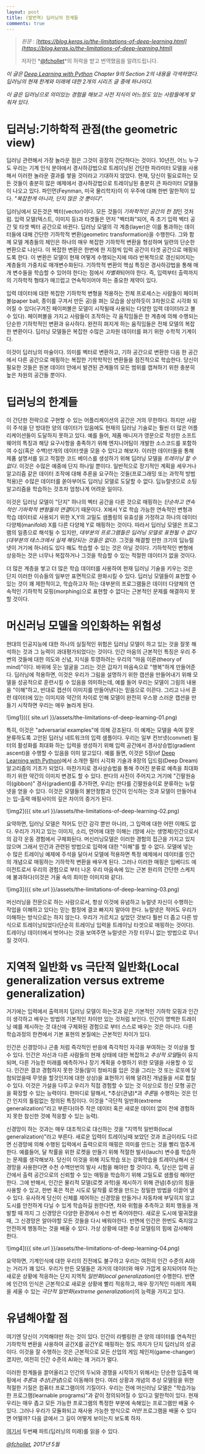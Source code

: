```yaml
---
layout: post
title: (발번역) 딥러닝의 한계들
comments: true
---
```


> _원문 : [https://blog.keras.io/the-limitations-of-deep-learning.html](https://blog.keras.io/the-limitations-of-deep-learning.html)_
> 
> 저자인 *[@fchollet](https://twitter.com/fchollet)*의 허락을 받고 번역했음을 알려드립니다.

*이 글은 [Deep Learning with Python](https://www.manning.com/books/deep-learning-with-python?a_aid=keras&a_bid=76564dff) Chapter 9의 Section 2의 내용을 각색하였다. 딥러닝의 현재 한계와 미래에 대한 2개의 시리즈 글 중에 하나이다.*

*이 글은 딥러닝으로 의미있는 경험을 해보고 사전 지식이 어느정도 있는 사람들에게 맞춰져 있다.*

# 딥러닝:기하학적 관점(the geometric view)
딥러닝 관련해서 가장 놀라운 점은 그것이 굉장히 간단하다는 것이다. 10년전, 어느 누구도 우리는 기계 인식 분야에서 경사하강법으로 트레이닝된 간단한 파라미터 모델을 사용해서 이러한 놀라운 결과를 쌓을 것이라고 기대하지 않았다. 현재, 당신이 필요로하는 모든 것들이 충분히 많은 예제에서 경사하강법으로 트레이닝된 충분히 큰 파라미터 모델들이 나오고 있다. 파인먼(Feynman, 미국 물리학자)이 이 우주에 대해 한번 말한적이 있다. *"복잡한게 아니라, 단지 많은 것 뿐이다".*

딥러닝에서 모든것은 벡터(vector)이다. 모든 것들이 *기하학적인 공간의 한 점*인 것처럼. 입력 모델(텍스트, 이미지 등)과 타겟들은 먼저 "벡터화"되어, 즉 초기 입력 벡터 공간 및 타겟 벡터 공간으로 바뀐다. 딥러닝 모델의 각 계층(layer)은 이를 통과하는 데이터들에 대해 간단한 기하학적 변환(geometirc transformation)을 수행한다. 그와 함께 모델 계층들의 체인은 하나의 매우 복잡한 기하학적 변환을 형성하며 일련의 단순한 변환으로 나뉜다. 이 복잡한 변환은 한번에 한 지점씩 입력 공간이 타겟 공간으로 매핑되도록 한다. 이 변환은 모델이 현재 어떻게 수행되는지에 따라 반복적으로 갱신되어지는 계층들의 가중치로 매개변수화된다. 기하학적 변환의 핵심 특징은 경사하강법을 통해 매개 변수들을 학습할 수 있어야 한다는 점에서 *차별화*되어야 한다. 즉, 입력부터 출력까지의 기하학적 형태가 매끄럽고 연속적이어야 하는 중요한 제약이 있다.

입력 데이터에 대한 복잡한 기하학적 변형을 적용하는 전체 프로세스는 사람들이 페이퍼볼(paper ball, 종이를 구겨서 만든 공)을  펴는 모습을 상상하듯이 3차원으로 시각화 되어질 수 있다(구겨진 페이퍼볼은 모델이 시작될때 사용되는 다양한 입력 데이터라고 볼 수 있다). 페이퍼볼을 가지고 사람들이 조작하는 각 움직임들은 한 계층에 의해 수행되는 단순한 기하학적인 변환과 유사하다. 완전히 펴지게 하는 움직임들은 전체 모델의 복잡한 변환이다. 딥러닝 모델들은 복잡한 수많은 고차원 데이터를 펴기 위한 수학적 기계이다.

이것이 딥러닝의 마술이다. 의미를 벡터로 변환하고, 기하 공간으로 변환한 다음 한 공간에서 다른 공간으로 매핑하는 복잡한 기학학적인 변환들을 점진적으로 학습한다. 당신이 필요한 것들은 원본 데이터 안에서 발견된 관계들의 모든 범위를 캡쳐하기 위한 충분히 높은 차원의 공간들 뿐이다.

# 딥러닝의 한계들
이 간단한 전략으로 구현할 수 있는 어플리케이션의 공간은 거의 무한하다. 하지만 사람이 주석을 단 방대한 양의 데이터가 있음에도 현재의 딥러닝 기술로는 훨씬 더 많은 어플리케이션들이 도달하지 못하고 있다. 예를 들어, 제품 매니저가 영문으로 작성한 소프트웨어의 특징과 해당 요구사항을 충족하기 위해 엔지니어팀이 개발한 소스코드를 포함하여 수십(혹은 수백)만개의 데이터셋을 모을 수 있다고 해보자. 이러한 데이터들을 통해 제품 설명서를 읽고 적절한 코드 베이스를 생성하기 위해 딥러닝 모델을 *트레이닝 할 수 없다*. 이것은 수많은 예중에 단지 하나일 뿐이다. 일반적으로 장기적인 계획을 세우거나 알고리즘 같은 데이터 조작에 대해 추론을 요구하는 것들(프로그래밍 또는 과학적 방법 적용)은 수많은 데이터를 쏟아부어도 딥러닝 모델로 도달할 수 없다. 딥뉴럴넷으로 소팅 알고리즘을 학습하는 것조차 엄청나게 어려운 일이다.

이것은 딥러닝 모델이 "단지" 하나의 벡터 공간을 다른 것으로 매핑하는 *단순하고 연속적인 기하학적 변형들의 연결*이기 때문이다. X에서 Y로 학습 가능한 연속적인 변형과 학습 데이터로 사용되기 위한 X,Y의 고밀도 샘플링의 유효성을 가정하고 하나의 데이터 다양체(manifold) X를 다른 다양체 Y로 매핑하는 것이다. 따라서 딥러닝 모델은 프로그램의 일종으로 해석될 수 있지만, *대부분의 프로그램들은 딥러닝 모델로 표현될 수 없다(대부분의 태스크에서 실제 해당되는 것들은 없다)*.  그것을 해결할 만한 크기의 딥뉴럴넷이 거기에 하나라도 있다 해도 학습할 수 있는 것은 아닐 것이다. 기하학적인 변형에 상응하는 것은 너무나 복잡하거나 그것을 학습할 수 있는 적절한 데이터가 없을 것이다.

더 많은 계층을 쌓고 더 많은 학습 데이터를 사용하여 현재 딥러닝 기술을 키우는 것은 단지 이러한 이슈들의 일부만 표면적으로 완화시킬 수 있다. 딥러닝 모델들이 표현할 수 있는 것이 꽤 제한적이고, 학습하고자 하는 대부분의 프로그램들은 데이터 다양체의 연속적인 기하학적 모핑(morphing)으로 표현할 수 없다는 근본적인 문제를 해결하지 못할 것이다.

# 머신러닝 모델을 의인화하는 위험성
현대의 인공지능에 대한 하나의 실질적인 위험은 딥러닝 모델이 하고 있는 것을 잘못 해석하는 것과 그 능력이 과대평가되었다는 것이다. 인간 마음의 근본적인 특징은 우리 주변의 것들에 대한 의도와 신념, 지식을 투영하려는 우리의 "마음 이론(theory of mind)"이다. 바위에 웃는 얼굴을 그리는 것은 갑자기 마음속으로 "행복"하게 만들어준다. 딥러닝에 적용하면, 이것은 우리가 그림을 설명하기 위한 캡션을 만들어내기 위해 모델을 성공적으로 훈련시킬 수 있음을 의미하는데, 예를 들어 우리는 모델이 그림의 내용을 "이해"하고, 반대로 캡션이 이미지를 만들어낸다는 믿음으로 이끈다. 그리고 나서 훈련 데이터에 있는 이미지와 약간의 차이로 인해 모델이 완전히 우스꽝 스러운 캡션을 만들기 시작하면 우리는 매우 놀라게 된다.

![img1]({{ site.url }}/assets/the-limitations-of-deep-learning-01.png)

특히, 이것은 "adversarial examples"에 의해 강조된다. 이 예제는 모델을 속여 잘못 분류하도록 고안된 딥러닝 네트워크의 입력 샘플이다. 우리는 일부 컨브넷(convnet) 필터의 활성화를 최대화 하는 입력을 생성하기 위해 입력 공간에서 경사상승법(gradient ascent)을 수행할 수 있음을 이미 알고있다. 예를 들면, 이것은 5장(of [Deep Learning with Python](https://www.manning.com/books/deep-learning-with-python?a_aid=keras&a_bid=76564dff))에서 소개한 필터 시각화 기술과 8장의 딥드림(Deep Dream) 알고리즘의 기초가 되었다. 마찬가지로 경사상승법을 통해 주어진 분류로 예측을 최대화하기 위한 약간의 이미지 변경도 할 수 있다. 판다의 사진이 주어지고 거기에 "긴팔원숭이(gibbon)" 경사(gradient)를 추가하면, 우리는 판다를 긴팔원숭이로 분류하는 뉴럴넷을 얻을 수 있다. 이것은 모델들의 불안정함과 인간이 인식하는 것과 모델이 만들어내는 입-출력 매핑사이의 깊은 차이의 증거가 된다.

![img2]({{ site.url }}/assets/the-limitations-of-deep-learning-02.png)

요약하면, 딥러닝 모델은 적어도 인간 감각 뿐만 아니라, 그 입력에 대한 어떤 이해도 없다. 우리가 가지고 있는 이미지, 소리, 언어에 대한 이해는 (땅에 사는 생명체)인간으로서의  감각 운동 경험에서 구체화된다. 머신러닝모델은 이러한 경험의 접근을 가지고 있지 않으며 그래서 인간과 관련된 방법으로 입력에 대한 "이해"를 할 수 없다. 모델에 넣는 수 많은 트레이닝 예제에 주석을 달아서 모델에 적용하면 특정 예제에서 데이터를 인간의 개념으로 매핑하는 기하학적 변환을 배우게 된다. 그러나 이러한 매핑은 임베디드 에이전트로서 우리의 경험으로 부터 나온 우리 마음속에 있는 근본 원리의 간단한 스케치에 불과하다(이것은 거울 속의 희미한 이미지와 같다).

![img3]({{ site.url }}/assets/the-limitations-of-deep-learning-03.png)

머신러닝을 전문으로 하는 사람으로서, 항상 이것에 유념하고 뉴럴넷 자신이 수행하는 작업을 이해하고 있다는 믿는 함정에 결코 빠지지 말아야 한다. 뉴럴넷은 적어도 우리가 이해하는 방식으로는 하지 않는다. 우리가 가르치고 싶었던 것보다 훨씬 더 좁고 다른 방식으로 트레이닝되었다(단순히 트레이닝 입력을 트레이닝 타겟으로 매핑하는 것이다). 트레이닝 데이터에서 벗어나는 것을 보여주면 뉴럴넷은 가장 터무니 없는 방법으로 무너질 것이다.

# 지역적 일반화 vs 극단적 일반화(Local generalization versus extreme generalization)

거기에는 입력에서 출력까지 딥러닝 모델이 하는것과 같은 기본적인 기하학 모핑과 인간이 생각하고 배우는 방법의 기본적인 차이만 있는 것처럼 보인다. 인간이 명백한 트레이닝 예를 제시하는 것 대신에 구체화된 경험으로 부터 스스로 배우는 것은 아니다. 다른 학습과정의 한켠에서 기본 표현의 본질에는 근본적인 차이가 있다.

인간은 신경망이나 곤충 처럼 즉각적인 반응에 즉각적인 자극을 부여하는 것 이상을 할 수 있다. 인간은 자신과 다른 사람들의 현재 상태에 대한 복잡하고 *추상적 모델*들이 유지되며, 다른 가능한 미래를 예측하거나 장기 계획을 수행하기 위한 모델을 사용할 수 있다. 인간은 결코 경험하지 못한 것들(말이 청바지를 입은 것을 그리는 것 또는 로또에 당첨되었을때 무엇을 할것인지에 대한 상상)을 표현하기 위해 알려진 개념들을 서로 합칠 수 있다. 이것은 가설을 다루고 우리가 직접 경험할 수 있는 것 이상으로 정신 모형 공간을 확장할 수 있는 능력이다. 한마디로 말해서, *추상(관념)*과 *추론*을 수행하는 것은 인간 인지의 틀림없는 정의된 특징이다. 이것을 "극단적 일반화(extreme generalization)"라고 부른다(아주 작은 데이터 혹은 새로운 데이터 없이 전에 경험하지 못한 참신한 것에 적응할 수 있는 능력).

신경망이 하는 것과는 매우 대조적으로 대신하는 것을 "지역적 일반화(local generalization)"라고 부른다. 새로운 입력이 트레이닝때 보았던 것과 조금이라도 다르면 신경망에 의해 수행된 입력에서 출력으로의 매핑은 의미를 만드는 것을 빨리 멈추게 한다. 예를들어, 달 착률을 위한 로켓을 만들기 위해 적절한 발사(lauch) 변수를 학습하는 문제를 생각해보자. 당신이 이것을 위해 지도학습 또는 강화학습을 트레이닝해서 신경망을 사용한다면 수천 수백만번의 발사 시험을 해야만 할 것이다. 즉, 당신은 입력 공간에서 출력 공간으로의 신뢰할 수 있는 매핑을 학습하기 위해 고밀도로 샘플링 해야만 한다. 그에 반해서, 인간은 물리적 모델(로켓 과학)을 제시하기 위해 관념(추상)의 힘을 사용할 수 있고, 한번 혹은 적은 시도로 달착률 로켓을 만드는 정밀한 방법을 이끌어 낼 수 있다. 유사하게 당신이 신체를 제어하는 신경망을 만들거나 자동차에 부딪히지 않고 도시를 안전하게 다닐 수 있게 학습하길 원한다면, 차와 위험을 추측하고 회피 행동을 개발할 때 까지 그 신경망은 다양한 환경에서 수천 번 죽어야한다. 새로운 도시에 떨궈졌을때, 그 신경망은 알아야할 모든 것들을 다시 배워야한다.  반면에 인간은 한번도 죽지않고 안전하게 행동하는 것을 배울 수 있다. 가상 상황에 대한 추상 모델링의 힘에 감사해야 한다.

![img4]({{ site.url }}/assets/the-limitations-of-deep-learning-04.png)

요약하면, 기계인식에 대한 우리의 진전에도 불구하고 우리는 여전히 인간 수준의 AI와는 거리가 꽤 있다. 우리가 만든 모델들은 과거의 데이터와 매우 가깝게 유지되어야 하는 새로운 상황에 적응하는 단지 지역적 *일반화*(*local generalization*)만 수행한다. 반면에 인간의 인식은 근본적으로 새로운 상황에 빨리 적응하고, 매우 장기적인 미래의 계획을 세울 수 있는 *극단적 일반화*(*extreme generalization*)의 능력을 가지고 있다.

# 유념해야할 점

여기엔 당신이 기억해야만 하는 것이 있다. 인간이 라벨링한 큰 양의 데이터를 연속적인 기하학적 변환을 사용하여 공간X를 공간Y로 매핑하는 정도 까지가 단지 딥러닝의 성공이다. 이것을 잘 수행하는 것은 근본적으로 모든 산업의 게임 체인저(game-changer)겠지만, 여전히 인간 수준의 AI와는 꽤 거리가 멀다.

이러한 한계들을 끌어올리고 인간의 두뇌와 경쟁을 시작하기 위해서는 단순한 입출력 매핑에서 *추론*과 *추상*(*관념*)으로 이동해야 한다. 여러 상황과 개념의 추상 모델링을 위한 적절한 기질은 컴퓨터 프로그램이의 기질이다. 우리는 전에 머신러닝 모델은 "학습가능한 프로그램(learnable programs)"과 같이 정의되어질 수 있다고 말한적이 있다. 현재 우리는 매우 좁고 모든 가능한 프로그램의 특정한 부분에 속해있는 프로그램만 배울 수 있다. 그러나 우리가 모듈화되고 재사용 가능한 방식으로 *어떤* 프로그램을 배울 수 있다면 어떨까? 다음 글에서 그 길이 어떻게 보이는지 보도록 하자.

[여기서](https://blog.keras.io/the-future-of-deep-learning.html) 두번째 파트(딥러닝의 미래)를 읽을 수 있다.

*[@fchollet](https://twitter.com/fchollet), 2017년 5월*
